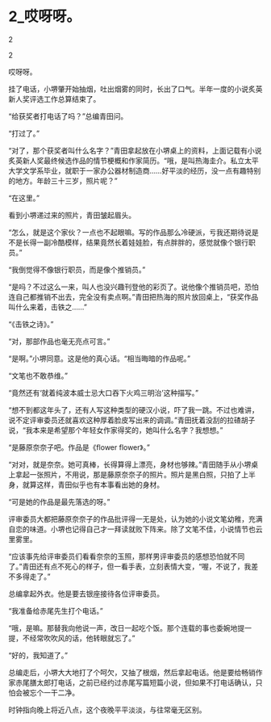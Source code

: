 # 2_哎呀呀。

2

2

哎呀呀。

挂了电话，小堺肇开始抽烟，吐出烟雾的同时，长出了口气。半年一度的小说炙英新人奖评选工作总算结束了。

“给获奖者打电话了吗？”总编青田问。

“打过了。”

“对了，那个获奖者叫什么名字？”青田拿起放在小堺桌上的资料，上面记载有小说炙英新人奖最终候选作品的情节梗概和作家简历。“哦，是叫热海圭介。私立太平大学文学系毕业，就职于一家办公器材制造商……好平淡的经历，没一点有趣特别的地方。年龄三十三岁，照片呢？”

“在这里。”

看到小堺递过来的照片，青田皱起眉头。

“怎么，就是这个家伙？一点也不起眼嘛。写的作品那么冷硬派，亏我还期待说是不是长得一副冷酷模样，结果竟然长着娃娃脸，有点胖胖的，感觉就像个银行职员。”

“我倒觉得不像银行职员，而是像个推销员。”

“是吗？不过这么一来，叫人也没兴趣刊登他的彩页了。说他像个推销员吧，恐怕连自己都推销不出去，完全没有卖点啊。”青田把热海的照片放回桌上，“获奖作品叫什么来着，击铁之……”

“《击铁之诗》。”

“对，那部作品也毫无亮点可言。”

“是啊。”小堺同意。这是他的真心话。“相当晦暗的作品呢。”

“文笔也不敢恭维。”

“竟然还有‘就着纯波本威士忌大口吞下火鸡三明治’这种描写。”

“想不到都这年头了，还有人写这种类型的硬汉小说，吓了我一跳。不过也难讲，说不定评审委员还就喜欢这种厚着脸皮写出来的调调。”青田抚着没刮的拉碴胡子说，“我本来是希望那个年轻女作家得奖的，她叫什么名字？我想想。”

“是藤原奈奈子吧。作品是《flower flower》。”

“对对，就是奈奈。她可真棒，长得算得上漂亮，身材也够辣。”青田随手从小堺桌上拿起一张照片，不用说，那是藤原奈奈子的照片。照片是黑白照，只拍了上半身，就算这样，青田似乎也有本事看出她的身材。

“可是她的作品是最先落选的呀。”

评审委员大都把藤原奈奈子的作品批评得一无是处，认为她的小说文笔幼稚，充满自恋的味道。小堺也记得自己才一拜读就败下阵来。除了文笔不佳，小说情节也云里雾里。

“应该事先给评审委员们看看奈奈的玉照，那样男评审委员的感想恐怕就不同了。”青田还有点不死心的样子，但一看手表，立刻表情大变，“喔，不说了，我差不多得走了。”

总编拿起外衣。他是要去银座接待各位评审委员。

“我准备给赤尾先生打个电话。”

“哦，是嘛。那替我向他说一声，改日一起吃个饭。那个连载的事也委婉地提一提，不经常吹吹风的话，他转眼就忘了。”

“好的，我知道了。”

总编走后，小堺大大地打了个呵欠，又抽了根烟，然后拿起电话。他是要给畅销作家赤尾膳太郎打电话，之前已经约过赤尾写篇短篇小说，但如果不打电话确认，只怕会被忘个一干二净。

时钟指向晚上将近八点，这个夜晚平平淡淡，与往常毫无区别。